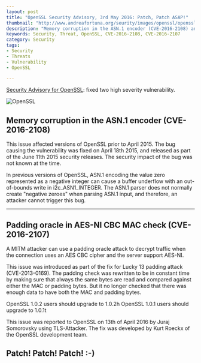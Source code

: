 ```yaml
---
layout: post
title: "OpenSSL Security Advisory, 3rd May 2016: Patch, Patch ASAP!"
thumbnail: "http://www.andreafortuna.org/seurity/images/openssl/openssl.png"
description: "Memory corruption in the ASN.1 encoder (CVE-2016-2108) and Padding oracle in AES-NI CBC MAC check (CVE-2016-2107)"
keywords: Security, Threat, OpenSSL, CVE-2016-2108, CVE-2016-2107
category: Security
tags: 
- Security
- Threats
- Vulnerability
- OpenSSL

---
```


[Security Advisory for OpenSSL](https://www.openssl.org/news/secadv/20160503.txt): fixed two high severity vulnerability.

![OpenSSL](http://www.andreafortuna.org/seurity/images/openssl/openssl.png)

Memory corruption in the ASN.1 encoder (CVE-2016-2108)
---

This issue affected versions of OpenSSL prior to April 2015. The bug
causing the vulnerability was fixed on April 18th 2015, and released
as part of the June 11th 2015 security releases. The security impact
of the bug was not known at the time.

In previous versions of OpenSSL, ASN.1 encoding the value zero
represented as a negative integer can cause a buffer underflow
with an out-of-bounds write in i2c_ASN1_INTEGER. The ASN.1 parser does
not normally create "negative zeroes" when parsing ASN.1 input, and
therefore, an attacker cannot trigger this bug.

<hr/>

Padding oracle in AES-NI CBC MAC check (CVE-2016-2107)
---

A MITM attacker can use a padding oracle attack to decrypt traffic
when the connection uses an AES CBC cipher and the server support
AES-NI.

This issue was introduced as part of the fix for Lucky 13 padding
attack (CVE-2013-0169). The padding check was rewritten to be in
constant time by making sure that always the same bytes are read and
compared against either the MAC or padding bytes. But it no longer
checked that there was enough data to have both the MAC and padding
bytes.

OpenSSL 1.0.2 users should upgrade to 1.0.2h
OpenSSL 1.0.1 users should upgrade to 1.0.1t

This issue was reported to OpenSSL on 13th of April 2016 by Juraj
Somorovsky using TLS-Attacker. The fix was developed by Kurt Roeckx
of the OpenSSL development team.


Patch! Patch! Patch! :-)
---